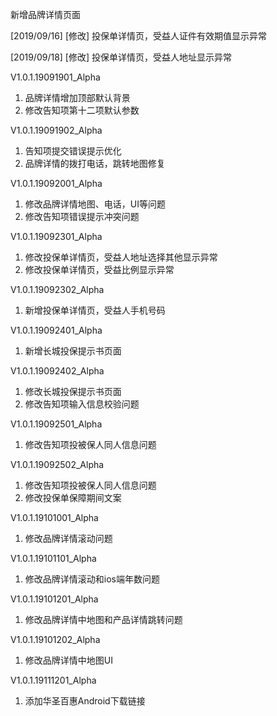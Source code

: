 新增品牌详情页面

[2019/09/16]
[修改] 投保单详情页，受益人证件有效期值显示异常

[2019/09/18]
[修改] 投保单详情页，受益人地址显示异常


V1.0.1.19091901_Alpha
1. 品牌详情增加顶部默认背景
2. 修改告知项第十二项默认参数

V1.0.1.19091902_Alpha
1. 告知项提交错误提示优化
2. 品牌详情的拨打电话，跳转地图修复

V1.0.1.19092001_Alpha
1. 修改品牌详情地图、电话，UI等问题
2. 修改告知项错误提示冲突问题

V1.0.1.19092301_Alpha
1. 修改投保单详情页，受益人地址选择其他显示异常
2. 修改投保单详情页，受益比例显示异常

V1.0.1.19092302_Alpha
1. 新增投保单详情页，受益人手机号码

V1.0.1.19092401_Alpha
1. 新增长城投保提示书页面

V1.0.1.19092402_Alpha
1. 修改长城投保提示书页面
2. 修改告知项输入信息校验问题

V1.0.1.19092501_Alpha
1. 修改告知项投被保人同人信息问题

V1.0.1.19092502_Alpha
1. 修改告知项投被保人同人信息问题
2. 修改投保单保障期间文案

V1.0.1.19101001_Alpha
1. 修改品牌详情滚动问题

V1.0.1.19101101_Alpha
1. 修改品牌详情滚动和ios端年数问题

V1.0.1.19101201_Alpha
1. 修改品牌详情中地图和产品详情跳转问题

V1.0.1.19101202_Alpha
1. 修改品牌详情中地图UI

V1.0.1.19111201_Alpha
1. 添加华圣百惠Android下载链接
